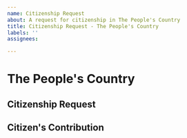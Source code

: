 ```yaml
---
name: Citizenship Request
about: A request for citizenship in The People's Country
title: Citizenship Request - The People's Country
labels: ''
assignees: 

---
```


# The People's Country

## Citizenship Request

<!-- Why would you like to become a citizen of The People's Country -->

## Citizen's Contribution

<!-- What are you willing to offer in exchange for citizenship in The People's Country -->
